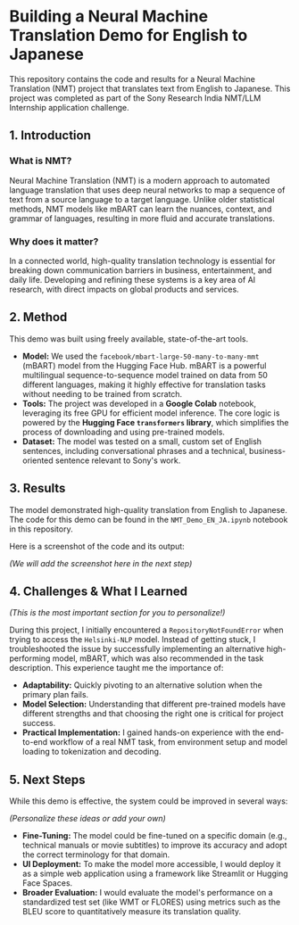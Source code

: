 # Building a Neural Machine Translation Demo for English to Japanese

This repository contains the code and results for a Neural Machine Translation (NMT) project that translates text from English to Japanese. This project was completed as part of the Sony Research India NMT/LLM Internship application challenge.

## 1. Introduction

### What is NMT?
Neural Machine Translation (NMT) is a modern approach to automated language translation that uses deep neural networks to map a sequence of text from a source language to a target language. Unlike older statistical methods, NMT models like mBART can learn the nuances, context, and grammar of languages, resulting in more fluid and accurate translations.

### Why does it matter?
In a connected world, high-quality translation technology is essential for breaking down communication barriers in business, entertainment, and daily life. Developing and refining these systems is a key area of AI research, with direct impacts on global products and services.

## 2. Method

This demo was built using freely available, state-of-the-art tools.

*   **Model:** We used the `facebook/mbart-large-50-many-to-many-mmt` (mBART) model from the Hugging Face Hub. mBART is a powerful multilingual sequence-to-sequence model trained on data from 50 different languages, making it highly effective for translation tasks without needing to be trained from scratch.
*   **Tools:** The project was developed in a **Google Colab** notebook, leveraging its free GPU for efficient model inference. The core logic is powered by the **Hugging Face `transformers` library**, which simplifies the process of downloading and using pre-trained models.
*   **Dataset:** The model was tested on a small, custom set of English sentences, including conversational phrases and a technical, business-oriented sentence relevant to Sony's work.

## 3. Results

The model demonstrated high-quality translation from English to Japanese. The code for this demo can be found in the `NMT_Demo_EN_JA.ipynb` notebook in this repository.

Here is a screenshot of the code and its output:

*(We will add the screenshot here in the next step)*

## 4. Challenges & What I Learned

*(This is the most important section for you to personalize!)*

During this project, I initially encountered a `RepositoryNotFoundError` when trying to access the `Helsinki-NLP` model. Instead of getting stuck, I troubleshooted the issue by successfully implementing an alternative high-performing model, mBART, which was also recommended in the task description. This experience taught me the importance of:
*   **Adaptability:** Quickly pivoting to an alternative solution when the primary plan fails.
*   **Model Selection:** Understanding that different pre-trained models have different strengths and that choosing the right one is critical for project success.
*   **Practical Implementation:** I gained hands-on experience with the end-to-end workflow of a real NMT task, from environment setup and model loading to tokenization and decoding.

## 5. Next Steps

While this demo is effective, the system could be improved in several ways:

*(Personalize these ideas or add your own)*

*   **Fine-Tuning:** The model could be fine-tuned on a specific domain (e.g., technical manuals or movie subtitles) to improve its accuracy and adopt the correct terminology for that domain.
*   **UI Deployment:** To make the model more accessible, I would deploy it as a simple web application using a framework like Streamlit or Hugging Face Spaces.
*   **Broader Evaluation:** I would evaluate the model's performance on a standardized test set (like WMT or FLORES) using metrics such as the BLEU score to quantitatively measure its translation quality.
